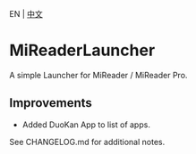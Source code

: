 EN | [中文](README.zh.md)

# MiReaderLauncher
A simple Launcher for MiReader / MiReader Pro.

## Improvements

 * Added DuoKan App to list of apps.

See CHANGELOG.md for additional notes.
